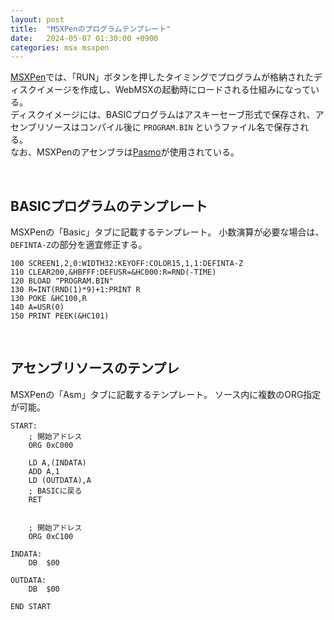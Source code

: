 ```yaml
---
layout: post
title:  "MSXPenのプログラムテンプレート"
date:   2024-05-07 01:30:00 +0900
categories: msx msxpen
---
```


[MSXPen](https://msxpen.com/)では、「RUN」ボタンを押したタイミングでプログラムが格納されたディスクイメージを作成し、WebMSXの起動時にロードされる仕組みになっている。  
ディスクイメージには、BASICプログラムはアスキーセーブ形式で保存され、アセンブリソースはコンパイル後に `PROGRAM.BIN` というファイル名で保存される。  
なお、MSXPenのアセンブラは[Pasmo](:/7fff9d2403274518ab7f1b6f4e362b48)が使用されている。  

<br>

## BASICプログラムのテンプレート

MSXPenの「Basic」タブに記載するテンプレート。
小数演算が必要な場合は、`DEFINTA-Z`の部分を適宜修正する。

```
100 SCREEN1,2,0:WIDTH32:KEYOFF:COLOR15,1,1:DEFINTA-Z
110 CLEAR200,&HBFFF:DEFUSR=&HC000:R=RND(-TIME)
120 BLOAD "PROGRAM.BIN"
130 R=INT(RND(1)*9)+1:PRINT R
130 POKE &HC100,R
140 A=USR(0)
150 PRINT PEEK(&HC101)
```

<br>

## アセンブリソースのテンプレ

MSXPenの「Asm」タブに記載するテンプレート。
ソース内に複数のORG指定が可能。

```
START:
	; 開始アドレス
	ORG	0xC000

	LD A,(INDATA)
	ADD A,1
	LD (OUTDATA),A
	; BASICに戻る
	RET


	; 開始アドレス
	ORG	0xC100			

INDATA:
	DB	$00

OUTDATA:
	DB	$00

END START
```
